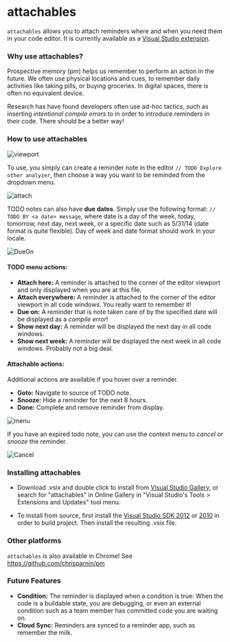 attachables
===========

`attachables` allows you to attach reminders where and when you need them in your code editor.  It is currently available as a [Visual Studio extension](http://visualstudiogallery.msdn.microsoft.com/850937ba-ff0b-43cb-badd-4e273b508c32).

### Why use attachables?

Prospective memory (pm) helps us remember to perform an action in the future. We often use physical locations and cues, to remember daily activities like taking pills, or buying groceries. In digital spaces, there is often no equivalent device.

Research has have found developers often use ad-hoc tactics, such as inserting *intentional compile errors* to in order to introduce reminders in their code.  There should be a better way!

### How to use attachables

![viewport](https://raw.github.com/chrisparnin/attachables/master/doc/viewport.png)

To use, you simply can create a reminder note in the editor `// TODO Explore other analyzer`, then choose a way you want to be reminded from the dropdown menu.

![attach](https://raw.github.com/chrisparnin/attachables/master/doc/attach.png)

TODO notes can also have **due dates**.  Simply use the following format:
`// TODO BY <a date> message`, where date is a day of the week, today, tomorrow, next day, next week, or a specific date such as 5/31/14 (date format is quite flexible).  Day of week and date format should work in your locale.

![DueOn](https://raw.github.com/chrisparnin/attachables/master/doc/DueOn.png)


#### TODO menu actions: 

- **Attach here:** A reminder is attached to the corner of the editor viewport and only displayed when you are at this file.
- **Attach everywhere:** A reminder is attached to the corner of the editor viewport in all code windows.  You really want to remember it!
- **Due on:** A reminder that is note taken care of by the specified date will be displayed as a *compile error*!
- **Show next day:** A reminder will be displayed the next day in all code windows.
- **Show next week:** A reminder will be displayed the next week in all code windows.  Probably not a big deal.

#### Attachable actions: 

Additional actions are available if you hover over a reminder.

- **Goto:** Navigate to source of TODO note.
- **Snooze:** Hide a reminder for the next 8 hours.
- **Done:** Complete and remove reminder from display.

![menu](https://raw.github.com/chrisparnin/attachables/master/doc/attachablesmenu.png)

If you have an expired todo note, you can use the context menu to *cancel* or *snooze* the reminder.

![Cancel](https://raw.github.com/chrisparnin/attachables/master/doc/Cancel.png)

### Installing attachables

- Download .vsix and double click to install from [Visual Studio Gallery](http://visualstudiogallery.msdn.microsoft.com/850937ba-ff0b-43cb-badd-4e273b508c32), or search for "attachables" in Online Gallery in "Visual Studio's Tools > Extensions and Updates" tool menu.

- To install from source, first install the [Visual Studio SDK 2012](http://www.microsoft.com/en-us/download/details.aspx?id=30668) or [2010](http://www.microsoft.com/en-us/download/details.aspx?id=21835) in order to build project.  Then install the resulting .vsix file.

### Other platforms

`attachables` is also available in Chrome!  See https://github.com/chrisparnin/pm

### Future Features

- **Condition:** The reminder is displayed when a condition is true: When the code is a buildable state, you are debugging, or even an external condition such as a team member has committed code you are waiting on. 
- **Cloud Sync:** Reminders are synced to a reminder app, such as remember the milk.
